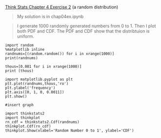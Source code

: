 [Think Stats Chapter 4 Exercise 2](http://greenteapress.com/thinkstats2/html/thinkstats2005.html#toc41) (a random distribution)

>My solution is in chap04ex.ipynb

>I generate 1000 randomly generated numbers from 0 to 1.  Then I plot both PDF and CDF.  The PDF and CDF show that the distribtuion is uniform.

```
import random
%matplotlib inline
randnums=[(random.random()) for i in xrange(1000)]
print(randnums)

thous=[0.001 for i in xrange(1000)]
print (thous)

import matplotlib.pyplot as plt
plt.plot(randnums,thous,'ro')
plt.ylabel('frequency')
plt.axis([0, 1, 0, 0.0011])
plt.show()

#insert graph

import thinkstats2
import thinkplot
rn_cdf = thinkstats2.Cdf(randnums)
thinkplot.Cdf(rn_cdf)
thinkplot.Show(xlabel='Random Number 0 to 1', ylabel='CDF')

```

